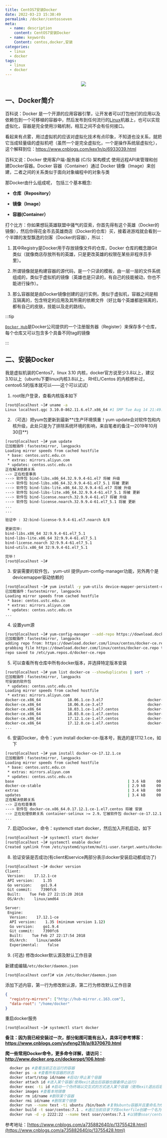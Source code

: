 ```yaml
---
title: CentOS7安装Docker
date: 2022-03-23 15:38:49
permalink: /docker/centosseven
meta:
  - name: description
    content: CentOS7安装Docker
  - name: keywords
    Content: centos,docker,安装
categories:
  - linux
  - docker
tags:
  - linux
  - docker
---
```


<p align="center">
  <img src="/img/blog/20220323173402.png">
</p>


<!-- more -->

## 一、Docker简介

百科说：Docker 是一个开源的应用容器引擎，让开发者可以打包他们的应用以及依赖包到一个可移植的容器中，然后发布到任何流行的[Linux](https://baike.baidu.com/item/Linux)机器上，也可以实现虚拟化，容器是完全使用沙箱机制，相互之间不会有任何接口。

看起来有点雾，用过虚拟机的应该对虚拟化技术有点印象，不知道也没关系，就把它当成轻量级的虚拟机吧（虽然一个是完全虚拟化，一个是操作系统层虚拟化），这个解释到位：https://www.cnblogs.com/kex1n/p/6933039.html

百科又说：Docker 使用客户端-服务器 (C/S) 架构模式 使用远程API来管理和创建Docker容器。Docker 容器（Container）通过 Docker 镜像（Image）来创建，二者之间的关系类似于面向对象编程中的对象与类

那Docker由什么组成呢， 包括三个基本概念:

- **仓库（Repository）**

- **镜像（Image）**

- **容器(Container）**

打个比方：你如果想玩英雄联盟中骚气的亚索，你首先得有这个英雄（Docker的镜像），然后你得花金币去英雄商店（Docker的仓库）买，接着进游戏就会看到一个半蹲的发型飘逸的剑客（Docker的容器），所以：

1. 其中Registry是Docker用于存放镜像文件的仓库，Docker 仓库的概念跟Git 类似（就像商店存放所有的英雄，只是更改英雄的权限在某些非程序员手里）。

2. 所谓镜像就是构建容器的源代码，是一个只读的模板，由一层一层的文件系统组成的，类似于虚拟机的镜像（英雄也是只读的，有自己的技能被动，你也不能进行操作）。

3. 那么容器就是由Docker镜像创建的运行实例，类似于虚拟机，容器之间是相互隔离的，包含特定的应用及其所需的依赖文件（好比每个英雄都是隔离的，都有自己的皮肤，技能以及走的路线)。

:::tip

[`Docker Hub`](https://hub.docker.com/)是Docker公司提供的一个注册服务器（Register）来保存多个仓库，每个仓库又可以包含多个具备不同tag的镜像

:::  

##  二、安装Docker

我是虚拟机装的Centos7，linux 3.10 内核，docker官方说至少3.8以上，建议3.10以上（ubuntu下要linux内核3.8以上， RHEL/Centos 的内核修补过， centos6.5的版本就可以——这个可以试试）

1. root账户登录，查看内核版本如下

```bash
[root@localhost ~]# uname -a
Linux localhost.qgc 3.10.0-862.11.6.el7.x86_64 #1 SMP Tue Aug 14 21:49:04 UTC 2018 x86_64 x86_64 x86_64 GNU/Linux
```

2. （可选）把yum包更新到最新**(生产环境慎重！yum update会对软件包和内核升级，此处只是为了排除系统环境的影响，来自笔者的备注—2019年10月30日**)

```bash
[root@localhost ~]# yum update
已加载插件：fastestmirror, langpacks
Loading mirror speeds from cached hostfile
 * base: centos.ustc.edu.cn
 * extras: mirrors.aliyun.com
 * updates: centos.ustc.edu.cn
正在解决依赖关系
--> 正在检查事务
---> 软件包 bind-libs.x86_64.32.9.9.4-61.el7 将被 升级
---> 软件包 bind-libs.x86_64.32.9.9.4-61.el7_5.1 将被 更新
---> 软件包 bind-libs-lite.x86_64.32.9.9.4-61.el7 将被 升级
---> 软件包 bind-libs-lite.x86_64.32.9.9.4-61.el7_5.1 将被 更新
---> 软件包 bind-license.noarch.32.9.9.4-61.el7 将被 升级
---> 软件包 bind-license.noarch.32.9.9.4-61.el7_5.1 将被 更新
...
...

验证中 : 32:bind-license-9.9.4-61.el7.noarch 8/8

更新完毕:
bind-libs.x86_64 32:9.9.4-61.el7_5.1
bind-libs-lite.x86_64 32:9.9.4-61.el7_5.1
bind-license.noarch 32:9.9.4-61.el7_5.1
bind-utils.x86_64 32:9.9.4-61.el7_5.1

完毕！
[root@localhost ~]#

```



3. 安装需要的软件包， yum-util 提供yum-config-manager功能，另外两个是devicemapper驱动依赖的

```bash
[root@localhost ~]# yum install -y yum-utils device-mapper-persistent-data lvm2
已加载插件：fastestmirror, langpacks
Loading mirror speeds from cached hostfile
 * base: centos.ustc.edu.cn
 * extras: mirrors.aliyun.com
 * updates: centos.ustc.edu.cn
...
```

4. 设置yum源

```bash
[root@localhost ~]# yum-config-manager --add-repo https://download.docker.com/linux/centos/docker-ce.repo
已加载插件：fastestmirror, langpacks
adding repo from: https://download.docker.com/linux/centos/docker-ce.repo
grabbing file https://download.docker.com/linux/centos/docker-ce.repo to /etc/yum.repos.d/docker-ce.repo
repo saved to /etc/yum.repos.d/docker-ce.repo
```

5. 可以查看所有仓库中所有docker版本，并选择特定版本安装

```bash
[root@localhost ~]# yum list docker-ce --showduplicates | sort -r
已加载插件：fastestmirror, langpacks
可安装的软件包
 * updates: centos.ustc.edu.cn
Loading mirror speeds from cached hostfile
 * extras: mirrors.aliyun.com
docker-ce.x86_64            18.06.1.ce-3.el7                    docker-ce-stable
docker-ce.x86_64            18.06.0.ce-3.el7                    docker-ce-stable
docker-ce.x86_64            18.03.1.ce-1.el7.centos             docker-ce-stable
docker-ce.x86_64            18.03.0.ce-1.el7.centos             docker-ce-stable
docker-ce.x86_64            17.12.1.ce-1.el7.centos             docker-ce-stable
docker-ce.x86_64            17.12.0.ce-1.el7.centos             docker-ce-stable
...
```

6. 安装Docker，命令：yum install docker-ce-版本号，我选的是17.12.1.ce，如下

```bash
[root@localhost ~]# yum install docker-ce-17.12.1.ce
已加载插件：fastestmirror, langpacks
Loading mirror speeds from cached hostfile
 * base: centos.ustc.edu.cn
 * extras: mirrors.aliyun.com
 * updates: centos.ustc.edu.cn
base                                                   | 3.6 kB     00:00     
docker-ce-stable                                       | 2.9 kB     00:00     
extras                                                 | 3.4 kB     00:00     
updates                                                | 3.4 kB     00:00     
正在解决依赖关系
--> 正在检查事务
---> 软件包 docker-ce.x86_64.0.17.12.1.ce-1.el7.centos 将被 安装
--> 正在处理依赖关系 container-selinux >= 2.9，它被软件包 docker-ce-17.12.1.ce-1.el7.centos.x86_64 需要
...
```

7. 启动Docker，命令：systemctl start docker，然后加入开机启动，如下

```bash
[root@localhost ~]# systemctl start docker
[root@localhost ~]# systemctl enable docker
Created symlink from /etc/systemd/system/multi-user.target.wants/docker.service to /usr/lib/systemd/system/docker.service.
```

8. 验证安装是否成功(有client和service两部分表示docker安装启动都成功了)

```bash
[root@localhost ~]# docker version 
Client:
 Version:    17.12.1-ce
 API version:    1.35
 Go version:    go1.9.4
 Git commit:    7390fc6
 Built:    Tue Feb 27 22:15:20 2018
 OS/Arch:    linux/amd64

Server:
 Engine:
  Version:    17.12.1-ce
  API version:    1.35 (minimum version 1.12)
  Go version:    go1.9.4
  Git commit:    7390fc6
  Built:    Tue Feb 27 22:17:54 2018
  OS/Arch:    linux/amd64
  Experimental:    false
```

9. (可选) 修改docker默认源及默认工作目录

新建或编辑`/etc/docker/daemon.json`

```shell
[root@localhost conf]# vim /etc/docker/daemon.json 
```
添加下述内容，第一行为修改默认源，第二行为修改默认工作目录

```json
{
  "registry-mirrors": ["http://hub-mirror.c.163.com"],
  "data-root": "/home/docker"
}
```

重启docker服务

```shell
[root@localhost ~]# systemctl start docker
```

 **备注：因为我已经安装过一次，部分贴图可能有出入，具体可参考博客：https://www.cnblogs.com/yufeng218/p/8370670.html**

**爬一些常用Docker命令，更多命令详解，请访问：http://www.docker.org.cn/dockerppt/106.html:**

```bash
  docker ps #查看当前正在运行的容器
  docker ps -a #查看所有容器的状态
  docker start/stop id/name #启动/停止某个容器
  docker attach id #进入某个容器(使用exit退出后容器也跟着停止运行)
  docker exec -ti id #启动一个伪终端以交互式的方式进入某个容器（使用exit退出后容器不停止运行）
  docker images #查看本地镜像
  docker rm id/name #删除某个容器
  docker rmi id/name #删除某个镜像
  docker run --name test -ti ubuntu /bin/bash #复制ubuntu容器并且重命名为test且运行，然后以伪终端交互式方式进入容器，运行bash
  docker build -t soar/centos:7.1 . #通过当前目录下的Dockerfile创建一个名为soar/centos:7.1的镜像
  docker run -d -p 2222:22 --name test soar/centos:7.1 #以镜像soar/centos:7.1创建名为test的容器，并以后台模式运行，并做端口映射到宿主机2222端口，P参数重启容器宿主机端口会发生改变
```

参考地址：[https://www.cnblogs.com/a735882640/p/13755428.html](https://www.cnblogs.com/a735882640/p/13755428.html)
